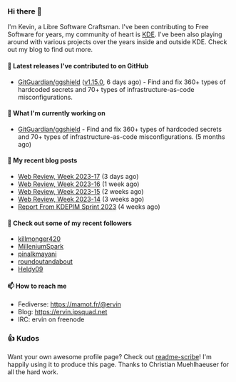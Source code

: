 ### Hi there 👋

I'm Kevin, a Libre Software Craftsman. I've been contributing to Free Software for years,
my community of heart is [KDE](https://kde.org). I've been also playing around with various
projects over the years inside and outside KDE. Check out my blog to find out more.

#### 🔭 Latest releases I've contributed to on GitHub

- [GitGuardian/ggshield](https://github.com/GitGuardian/ggshield) ([v1.15.0](https://github.com/GitGuardian/ggshield/releases/tag/v1.15.0), 6 days ago) - Find and fix 360&#43; types of hardcoded secrets and 70&#43; types of infrastructure-as-code misconfigurations.

#### 🌱 What I'm currently working on

- [GitGuardian/ggshield](https://github.com/GitGuardian/ggshield) - Find and fix 360&#43; types of hardcoded secrets and 70&#43; types of infrastructure-as-code misconfigurations. (5 months ago)

#### 📜 My recent blog posts

- [Web Review, Week 2023-17](https://ervin.ipsquad.net/blog/2023/04/28/web-review-week-2023-17/) (3 days ago)
- [Web Review, Week 2023-16](https://ervin.ipsquad.net/blog/2023/04/21/web-review-week-2023-16/) (1 week ago)
- [Web Review, Week 2023-15](https://ervin.ipsquad.net/blog/2023/04/14/web-review-week-2023-15/) (2 weeks ago)
- [Web Review, Week 2023-14](https://ervin.ipsquad.net/blog/2023/04/07/web-review-week-2023-14/) (3 weeks ago)
- [Report From KDEPIM Sprint 2023](https://ervin.ipsquad.net/blog/2023/04/02/report-from-kdepim-sprint-2023/) (4 weeks ago)

#### 👯 Check out some of my recent followers

- [killmonger420](https://github.com/killmonger420)
- [MilleniumSpark](https://github.com/MilleniumSpark)
- [pinalkmayani](https://github.com/pinalkmayani)
- [roundoutandabout](https://github.com/roundoutandabout)
- [Heldy09](https://github.com/Heldy09)

#### 📫 How to reach me

- Fediverse: https://mamot.fr/@ervin
- Blog: https://ervin.ipsquad.net
- IRC: ervin on freenode

### 👍 Kudos

Want your own awesome profile page? Check out [readme-scribe](https://github.com/muesli/readme-scribe)!
I'm happily using it to produce this page. Thanks to Christian Muehlhaeuser for all the hard work.

